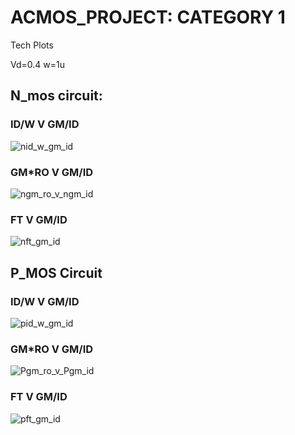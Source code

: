 # ACMOS_PROJECT: CATEGORY 1

Tech Plots

Vd=0.4
w=1u

## N_mos circuit:

### ID/W V GM/ID
![nid_w_gm_id](https://github.com/user-attachments/assets/65560413-956f-49f5-88a0-d23a0eb49cbc)

### GM*RO V GM/ID
![ngm_ro_v_ngm_id](https://github.com/user-attachments/assets/168560df-f366-4524-a0db-1d606d006fe9)

### FT V GM/ID
![nft_gm_id](https://github.com/user-attachments/assets/a2f56415-daad-44df-812a-d33e36928516)

## P_MOS Circuit

### ID/W V GM/ID
![pid_w_gm_id](https://github.com/user-attachments/assets/6fc68cf3-9503-4fdd-9bee-04c032761df1)

### GM*RO V GM/ID
![Pgm_ro_v_Pgm_id](https://github.com/user-attachments/assets/076e0736-ab3b-487f-86da-dca55baca61f)

### FT V GM/ID
![pft_gm_id](https://github.com/user-attachments/assets/7c09dd16-4035-4cf8-82e7-6fd6c06f560b)
